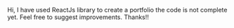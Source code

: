 Hi, I have used ReactJs library to create a portfolio the code is not complete yet. Feel free to suggest improvements. 
Thanks!! 

